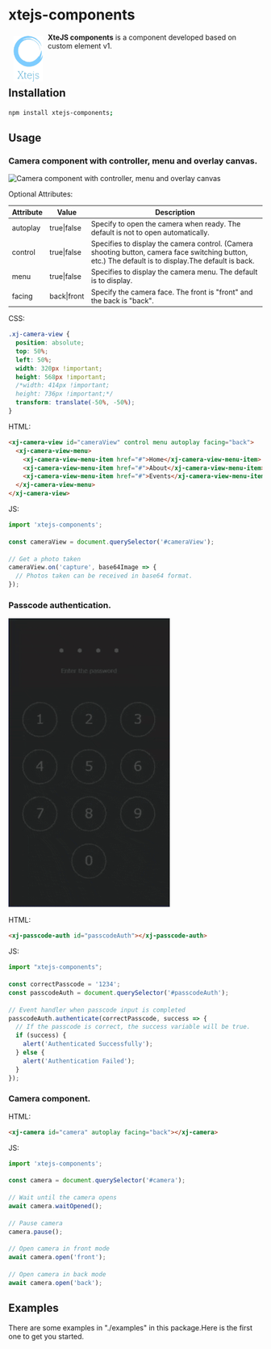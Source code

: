 # xtejs-components

<img src="https://raw.githubusercontent.com/takuya-motoshima/xtejs-components/master/documents/brand.png" width="58" height="90" align="left" hspace="10" vspace="6">

**XteJS components** is a component developed based on custom element v1.

### &nbsp;<!-- Code required for line break in README header -->

## Installation

```sh
npm install xtejs-components;
```

## Usage

### Camera component with controller, menu and overlay canvas.

![Camera component with controller, menu and overlay canvas](https://raw.githubusercontent.com/takuya-motoshima/xtejs-components/master/documents/camera-view.gif)

Optional Attributes:

|Attribute|Value|Description|
|-|-|-|
|autoplay|true\|false|Specify to open the camera when ready. The default is not to open automatically.|
|control|true\|false|Specifies to display the camera control. (Camera shooting button, camera face switching button, etc.) The default is to display.The default is back.|
|menu|true\|false|Specifies to display the camera menu. The default is to display.|
|facing|back\|front|Specify the camera face. The front is "front" and the back is "back".|

CSS:

```css
.xj-camera-view {
  position: absolute;
  top: 50%;
  left: 50%;
  width: 320px !important;
  height: 568px !important;
  /*width: 414px !important;
  height: 736px !important;*/
  transform: translate(-50%, -50%);
}
```

HTML:

```html
<xj-camera-view id="cameraView" control menu autoplay facing="back">
  <xj-camera-view-menu>
    <xj-camera-view-menu-item href="#">Home</xj-camera-view-menu-item>
    <xj-camera-view-menu-item href="#">About</xj-camera-view-menu-item>
    <xj-camera-view-menu-item href="#">Events</xj-camera-view-menu-item>
  </xj-camera-view-menu>
</xj-camera-view>
```

JS:

```js
import 'xtejs-components';

const cameraView = document.querySelector('#cameraView');

// Get a photo taken
cameraView.on('capture', base64Image => {
  // Photos taken can be received in base64 format.
});
```

### Passcode authentication.

![Passcode authentication](https://raw.githubusercontent.com/takuya-motoshima/xtejs-components/master/documents/passcode-auth.gif)

HTML:

```html
<xj-passcode-auth id="passcodeAuth"></xj-passcode-auth>
```

JS:

```js
import "xtejs-components";

const correctPasscode = '1234';
const passcodeAuth = document.querySelector('#passcodeAuth');

// Event handler when passcode input is completed
passcodeAuth.authenticate(correctPasscode, success => {
  // If the passcode is correct, the success variable will be true.
  if (success) {
    alert('Authenticated Successfully');
  } else {
    alert('Authentication Failed');
  }
});
```

### Camera component.

HTML:

```html
<xj-camera id="camera" autoplay facing="back"></xj-camera>
```

JS:

```js
import 'xtejs-components';

const camera = document.querySelector('#camera');

// Wait until the camera opens
await camera.waitOpened();

// Pause camera
camera.pause();

// Open camera in front mode
await camera.open('front');

// Open camera in back mode
await camera.open('back');
```

## Examples

There are some examples in "./examples" in this package.Here is the first one to get you started.
